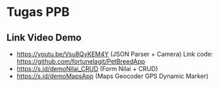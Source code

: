 # Tugas PPB
## Link Video Demo
- https://youtu.be/Vsu8QyKEM4Y (JSON Parser + Camera)
Link code: https://github.com/fortunelagit/PetBreedApp
- https://s.id/demoNilai_CRUD (Form Nilai + CRUD)
- https://s.id/demoMapsApp (Maps	Geocoder	GPS	Dynamic Marker)
